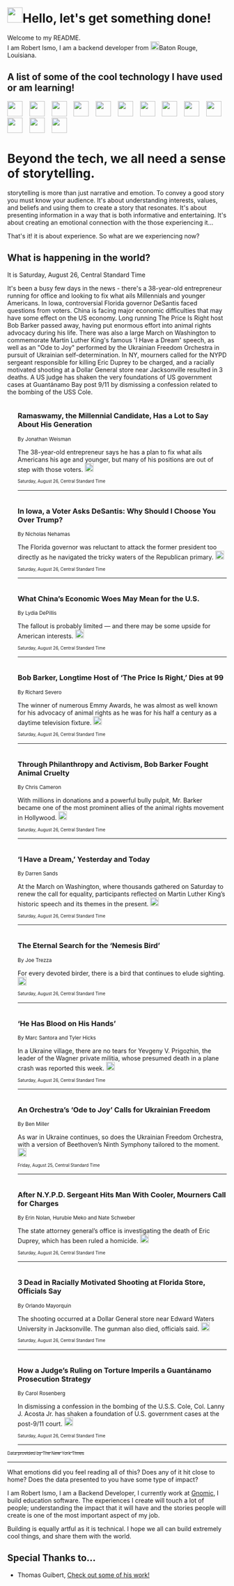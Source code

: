 <h1><img src="https://emojis.slackmojis.com/emojis/images/1643514375/3493/hot-coffee.gif?1643514375" width="35"/>Hello, let's get something done!</h1>

<p>Welcome to my README.<br/>
I am Robert Ismo, I am a backend developer from <img src="https://emojis.slackmojis.com/emojis/images/1638395689/50435/moulin_rouge.png?1638395689" width="20"/>Baton Rouge, Louisiana.</p>
<h2>A list of some of the cool technology I have used or am learning!</h2>
<p>
<img src="https://emojis.slackmojis.com/emojis/images/1643516091/21142/meow_bongotap.gif?1643516091" width="35" alt="">
<img src="https://img.shields.io/badge/Favorite%20Frontend%20Framework-SvelteKit-f83903" alt="">
<img src="https://img.shields.io/badge/Second%20Favorite-Vue-40b581" alt="">
<img src="https://img.shields.io/badge/Most%20Used%20Runtime-Nodejs-78b061" alt="">
<img src="https://emojis.slackmojis.com/emojis/images/1643517416/34482/fire.gif?1643517416" width="35" alt="">
<img src="https://img.shields.io/badge/Javascript%20But%20Better-Typescript-0078ca" alt="">
<img src="https://img.shields.io/badge/Favorite%20Language-Elixir-3e244d" alt="">
<img src="https://img.shields.io/badge/Containerize%20Everything-Docker-6ac9ef" alt="">
<img src="https://emojis.slackmojis.com/emojis/images/1643514596/5999/meow_party.gif?1643514596" width="35" alt="">
<img src="https://img.shields.io/badge/API%20Love%20Language-Graphql-de32a5" alt="">
<img src="https://img.shields.io/badge/Our%20Favorite%20Version%20Controller-Git-e94f33" alt="">
<img src="https://img.shields.io/badge/Favorite%20Database-Redis-d42d1d" alt="">
<img src="https://emojis.slackmojis.com/emojis/images/1643514559/5584/deployparrot.gif?1643514559" width="35" alt="">
<img src="https://img.shields.io/badge/Container%20Interstate-RabbitMQ-f66200" alt="">
<img src="https://img.shields.io/badge/Gotta%20Learn-Kubernetes-316adf" alt="">
<img src="https://img.shields.io/badge/Really%20Mature%20Now-WASM-654fef" alt="">
<img src="https://emojis.slackmojis.com/emojis/images/1666642497/61942/dance_vibe.gif?1666642497" width="35" alt="">
<img src="https://img.shields.io/badge/For%20My%20M1-ARM64-657d96" alt="">
<img src="https://img.shields.io/badge/Loving%20This%20So%20Much-TailwindCSS-17bcb5" alt="">
<img src="https://img.shields.io/badge/Cool%20Build%20Tool-Vite-f9cb24" alt="">
<img src="https://emojis.slackmojis.com/emojis/images/1669231376/62819/working-on-it.gif?1669231376" width="35" alt="">
<img src="https://img.shields.io/badge/Fun%20and%20Easy%20Database-MongoDB-5f8c49" alt="">
<img src="https://img.shields.io/badge/JS%20Life%20Support-NPM-c73737" alt="">
<img src="https://img.shields.io/badge/I%20Liked%20It-DynamoDB-0073b9" alt="">
<img src="https://emojis.slackmojis.com/emojis/images/1643514045/46/question.gif?1643514045" width="35" alt="">
<img src="https://img.shields.io/badge/cool-React-60d6f9" alt="">
<img src="https://img.shields.io/badge/Future%20Big%20Project-Lambda-f37e00" alt="">
<img src="https://img.shields.io/badge/NPM%20But%20Better-PNPM-f1aa07" alt="">
<img src="https://emojis.slackmojis.com/emojis/images/1643514943/9662/fbwow.gif?1643514943" width="35" alt="">
<img src="https://img.shields.io/badge/First%20Language-C-662079" alt="">
<img src="https://img.shields.io/badge/Where%20I%20Deploy%20Frontend-Vercel-000000" alt="">
<img src="https://img.shields.io/badge/Who%20Does%20not%20Want%20an%20App-Swift-f9492a" alt="">
<img src="https://emojis.slackmojis.com/emojis/images/1643514058/151/javascript.png?1643514058" width="35" alt="">
<img src="https://img.shields.io/badge/cool-Python-fbd542" alt="">
<img src="https://img.shields.io/badge/Favorite%20Something-Stripe-656cdc" alt="">
<img src="https://img.shields.io/badge/Of%20Course-HTML5-ed6327" alt="">
<img src="https://emojis.slackmojis.com/emojis/images/1660415405/60731/bomb.gif?1660415405" width="35" alt="">
<img src="https://img.shields.io/badge/hate-CSS-2964ec" alt="">
<img src="https://img.shields.io/badge/Learning-CircleCI-141215" alt="">
<img src="https://img.shields.io/badge/Learning-Rust-fbbb3b" alt="">
<img src="https://emojis.slackmojis.com/emojis/images/1660415397/60712/writing-hand.gif?1660415397" width="35" alt="">
<img src="https://img.shields.io/badge/Dev%20Browser%20of%20Choice-Firefox-cc4e26" alt="">
<img src="https://img.shields.io/badge/Recoverying%20From%20Windows-UNIX-1781e3" alt="">
<img src="https://img.shields.io/badge/LOVE-LogSeq-90c1c2" alt="">
<img src="https://emojis.slackmojis.com/emojis/images/1643514066/223/kirby.gif?1643514066" width="35" alt="">
<img src="https://img.shields.io/badge/Daily%20Driver-MacOS-e6e6e8" alt="">
<img src="https://img.shields.io/badge/Git%20Server-Github-000000" alt="">
<img src="https://img.shields.io/badge/enjoyable-EC2-f17428" alt="">
<img src="https://emojis.slackmojis.com/emojis/images/1643514239/2069/excited.gif?1643514239" width="35" alt="">
</p>
<h1>Beyond the tech, we all need a sense of storytelling.</h1>
<p>storytelling is more than just narrative and emotion. To convey a good story you must know your audience. It's about understanding interests, values, and beliefs and using them to create a story that resonates. It's about presenting information in a way that is both informative and entertaining. It's about creating an emotional connection with the those experiencing it...</p>
<p>That's it! it is about experience. So what are we experiencing now?</p>
<h2>What is happening in the world?</h2>
<p>It is Saturday, August 26, Central Standard Time</p>
<p>
It&#39;s been a busy few days in the news - there&#39;s a 38-year-old entrepreneur running for office and looking to fix what ails Millennials and younger Americans. In Iowa, controversial Florida governor DeSantis faced questions from voters. China is facing major economic difficulties that may have some effect on the US economy. Long running The Price Is Right host Bob Barker passed away, having put enormous effort into animal rights advocacy during his life. There was also a large March on Washington to commemorate Martin Luther King&#39;s famous &#39;I Have a Dream&#39; speech, as well as an &quot;Ode to Joy&quot; performed by the Ukrainian Freedom Orchestra in pursuit of Ukrainian self-determination. In NY, mourners called for the NYPD sergeant responsible for killing Eric Duprey to be charged, and a racially motivated shooting at a Dollar General store near Jacksonville resulted in 3 deaths. A US judge has shaken the very foundations of US government cases at Guantánamo Bay post 9&#x2F;11 by dismissing a confession related to the bombing of the USS Cole.</p>
<ol>
<img src="https://img.shields.io/badge/-us-blue" alt="">
<h3>Ramaswamy, the Millennial Candidate, Has a Lot to Say About His Generation</h3>
<sub>By Jonathan Weisman</sub>
<p>The 38-year-old entrepreneur says he has a plan to fix what ails Americans his age and younger, but many of his positions are out of step with those voters.  <a href="https://nyti.ms/45I0b8v"><img src="https://developer.nytimes.com/files/poweredby_nytimes_30b.png?v=1583354208352" height="20"></a></p>
<sub><sub>Saturday, August 26, Central Standard Time</sub></sub>
<hr/>
<img src="https://img.shields.io/badge/-us-blue" alt="">
<h3>In Iowa, a Voter Asks DeSantis: Why Should I Choose You Over Trump?</h3>
<sub>By Nicholas Nehamas</sub>
<p>The Florida governor was reluctant to attack the former president too directly as he navigated the tricky waters of the Republican primary.  <a href="https://nyti.ms/3QVHOIQ"><img src="https://developer.nytimes.com/files/poweredby_nytimes_30b.png?v=1583354208352" height="20"></a></p>
<sub><sub>Saturday, August 26, Central Standard Time</sub></sub>
<hr/>
<img src="https://img.shields.io/badge/-business-blue" alt="">
<h3>What China’s Economic Woes May Mean for the U.S.</h3>
<sub>By Lydia DePillis</sub>
<p>The fallout is probably limited — and there may be some upside for American interests.  <a href="https://nyti.ms/47PtZSh"><img src="https://developer.nytimes.com/files/poweredby_nytimes_30b.png?v=1583354208352" height="20"></a></p>
<sub><sub>Saturday, August 26, Central Standard Time</sub></sub>
<hr/>
<img src="https://img.shields.io/badge/-arts-blue" alt="">
<h3>Bob Barker, Longtime Host of ‘The Price Is Right,’ Dies at 99</h3>
<sub>By Richard Severo</sub>
<p>The winner of numerous Emmy Awards, he was almost as well known for his advocacy of animal rights as he was for his half a century as a daytime television fixture.  <a href="https://nyti.ms/3qPbv3Q"><img src="https://developer.nytimes.com/files/poweredby_nytimes_30b.png?v=1583354208352" height="20"></a></p>
<sub><sub>Saturday, August 26, Central Standard Time</sub></sub>
<hr/>
<img src="https://img.shields.io/badge/-us-blue" alt="">
<h3>Through Philanthropy and Activism, Bob Barker Fought Animal Cruelty</h3>
<sub>By Chris Cameron</sub>
<p>With millions in donations and a powerful bully pulpit, Mr. Barker became one of the most prominent allies of the animal rights movement in Hollywood.  <a href="https://nyti.ms/3qPmN8e"><img src="https://developer.nytimes.com/files/poweredby_nytimes_30b.png?v=1583354208352" height="20"></a></p>
<sub><sub>Saturday, August 26, Central Standard Time</sub></sub>
<hr/>
<img src="https://img.shields.io/badge/-us-blue" alt="">
<h3>‘I Have a Dream,’ Yesterday and Today</h3>
<sub>By Darren Sands</sub>
<p>At the March on Washington, where thousands gathered on Saturday to renew the call for equality, participants reflected on Martin Luther King’s historic speech and its themes in the present.  <a href="https://nyti.ms/45pz4PT"><img src="https://developer.nytimes.com/files/poweredby_nytimes_30b.png?v=1583354208352" height="20"></a></p>
<sub><sub>Saturday, August 26, Central Standard Time</sub></sub>
<hr/>
<img src="https://img.shields.io/badge/-science-blue" alt="">
<h3>The Eternal Search for the ‘Nemesis Bird’</h3>
<sub>By Joe Trezza</sub>
<p>For every devoted birder, there is a bird that continues to elude sighting.  <a href="https://nyti.ms/3QV0M2g"><img src="https://developer.nytimes.com/files/poweredby_nytimes_30b.png?v=1583354208352" height="20"></a></p>
<sub><sub>Saturday, August 26, Central Standard Time</sub></sub>
<hr/>
<img src="https://img.shields.io/badge/-world-blue" alt="">
<h3>‘He Has Blood on His Hands’</h3>
<sub>By Marc Santora and Tyler Hicks</sub>
<p>In a Ukraine village, there are no tears for Yevgeny V. Prigozhin, the leader of the Wagner private militia, whose presumed death in a plane crash was reported this week.  <a href="https://nyti.ms/47RIx4a"><img src="https://developer.nytimes.com/files/poweredby_nytimes_30b.png?v=1583354208352" height="20"></a></p>
<sub><sub>Saturday, August 26, Central Standard Time</sub></sub>
<hr/>
<img src="https://img.shields.io/badge/-arts-blue" alt="">
<h3>An Orchestra’s ‘Ode to Joy’ Calls for Ukrainian Freedom</h3>
<sub>By Ben Miller</sub>
<p>As war in Ukraine continues, so does the Ukrainian Freedom Orchestra, with a version of Beethoven’s Ninth Symphony tailored to the moment.  <a href="https://nyti.ms/47KOYpw"><img src="https://developer.nytimes.com/files/poweredby_nytimes_30b.png?v=1583354208352" height="20"></a></p>
<sub><sub>Friday, August 25, Central Standard Time</sub></sub>
<hr/>
<img src="https://img.shields.io/badge/-nyregion-blue" alt="">
<h3>After N.Y.P.D. Sergeant Hits Man With Cooler, Mourners Call for Charges</h3>
<sub>By Erin Nolan, Hurubie Meko and Nate Schweber</sub>
<p>The state attorney general’s office is investigating the death of Eric Duprey, which has been ruled a homicide.  <a href="https://nyti.ms/3swvPrd"><img src="https://developer.nytimes.com/files/poweredby_nytimes_30b.png?v=1583354208352" height="20"></a></p>
<sub><sub>Saturday, August 26, Central Standard Time</sub></sub>
<hr/>
<img src="https://img.shields.io/badge/-us-blue" alt="">
<h3>3 Dead in Racially Motivated Shooting at Florida Store, Officials Say</h3>
<sub>By Orlando Mayorquin</sub>
<p>The shooting occurred at a Dollar General store near Edward Waters University in Jacksonville. The gunman also died, officials said.  <a href="https://nyti.ms/3YTE3pn"><img src="https://developer.nytimes.com/files/poweredby_nytimes_30b.png?v=1583354208352" height="20"></a></p>
<sub><sub>Saturday, August 26, Central Standard Time</sub></sub>
<hr/>
<img src="https://img.shields.io/badge/-us-blue" alt="">
<h3>How a Judge’s Ruling on Torture Imperils a Guantánamo Prosecution Strategy</h3>
<sub>By Carol Rosenberg</sub>
<p>In dismissing a confession in the bombing of the U.S.S. Cole, Col. Lanny J. Acosta Jr. has shaken a foundation of U.S. government cases at the post-9&#x2F;11 court.  <a href="https://nyti.ms/47MkZxn"><img src="https://developer.nytimes.com/files/poweredby_nytimes_30b.png?v=1583354208352" height="20"></a></p>
<sub><sub>Saturday, August 26, Central Standard Time</sub></sub>
<hr/>
</ol>
<a href="https://developer.nytimes.com"><sub><sub>Data provided by The New York Times</sub></sub></a>
<hr/>
<p>What emotions did you feel reading all of this? Does any of it hit close to home? Does the data presented to you have some type of impact?</p>
<p>I am Robert Ismo, I am a Backend Developer, I currently work at <a href="https://gnomic.education/">Gnomic</a>, I build education software. The experiences I create will touch a lot of people; understanding the impact that it will have and the stories people will create is one of the most important aspect of my job.</p>
<p>Building is equally artful as it is technical. I hope we all can build extremely cool things, and share them with the world.</p>
<h2>Special Thanks to...</h2>
<ul>
<li>Thomas Guibert, <a href="https://github.com/thmsgbrt/thmsgbrt">Check out some of his work!</a></li>
</ul>